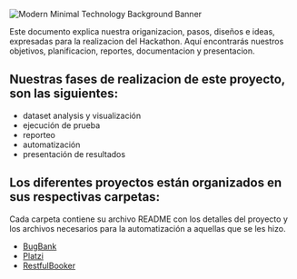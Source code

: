 
![Modern Minimal Technology Background Banner](https://github.com/user-attachments/assets/e4fb2d28-ba1f-46e2-a0de-711df631418c)

Este documento explica nuestra origanizacion, pasos, diseños e ideas, expresadas para la realizacion del Hackathon.
Aquí encontrarás nuestros objetivos, planificacion, reportes, documentacion y presentacion.

## Nuestras fases de realizacion de este proyecto, son las siguientes:

- dataset analysis y visualización
- ejecución de prueba
- reporteo
- automatización
- presentación de resultados

## Los diferentes proyectos están organizados en sus respectivas carpetas:

<p>Cada carpeta contiene su archivo README con los detalles del proyecto y los archivos necesarios para la automatización a aquellas que se les hizo.</p>

<ul>
    <li><a href="/BugBank">BugBank</a></li>
    <li><a href="/Platzi Fake Store API">Platzi</a></li>
    <li><a href="/Restful booker">RestfulBooker</a></li>
</ul>

  
